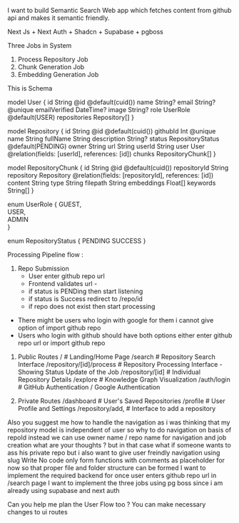 I want to build Semantic Search Web app which fetches content from github api and makes it semantic friendly.

Next Js + Next Auth + Shadcn + Supabase + pgboss

Three Jobs in System

1. Process Repository Job
2. Chunk Generation Job
3. Embedding Generation Job

This is Schema

model User {
id String @id @default(cuid())
name String?
email String? @unique
emailVerified DateTime?
image String?
role UserRole @default(USER)
repositories Repository[]
}

model Repository {
id String @id @default(cuid())
githubId Int @unique
name String
fullName String
description String?
status RepositoryStatus @default(PENDING)
owner String
url String
userId String
user User @relation(fields: [userId], references: [id])
chunks RepositoryChunk[]
}

model RepositoryChunk {
id String @id @default(cuid())
repositoryId String
repository Repository @relation(fields: [repositoryId], references: [id])
content String
type String
filepath String
embeddings Float[]
keywords String[]
}

enum UserRole {
GUEST,  
 USER,  
 ADMIN  
}

enum RepositoryStatus {
PENDING
SUCCESS
}

Processing Pipeline flow :

1. Repo Submission
   - User enter github repo url
   - Frontend validates url -
   - if status is PENDing then start listening
   - if status is Success redirect to /repo/id
   - if repo does not exist then start processing

- There might be users who login with google for them i cannot give option of import github repo
- Users who login with github should have both options either enter github repo url or import github repo

1. Public Routes
   / # Landing/Home Page
   /search # Repository Search Interface
   /repository/[id]/process # Repository Processing Interface - Showing Status Update of the Job
   /repository/[id] # Individual Repository Details
   /explore # Knowledge Graph Visualization
   /auth/login # GitHub Authentication / Google Authentication

2. Private Routes
   /dashboard # User's Saved Repositories
   /profile # User Profile and Settings
   /repository/add, # Interface to add a repository

Also you suggest me how to handle the navigation as i was thinking that my repository model is independent of user so why to do navigation on basis of repoId instead we can use owner name / repo name for navigation and job creation what are your thoughts ? but in that case what if someone wants to ass his private repo but i also want to give user freindly navigation using slug
Write No code only form functions with comments as placeholder for now so that proper file and folder structure can be formed
I want to implement the required backend for once user enters github repo url in /search page
I want to implement the three jobs using pg boss since i am already using supabase and next auth

Can you help me plan the User Flow too ?
You can make necessary changes to ui routes

